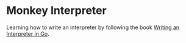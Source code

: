 # Monkey Interpreter

Learning how to write an interpreter by following the book [Writing an Interpreter in Go](https://interpreterbook.com/).

